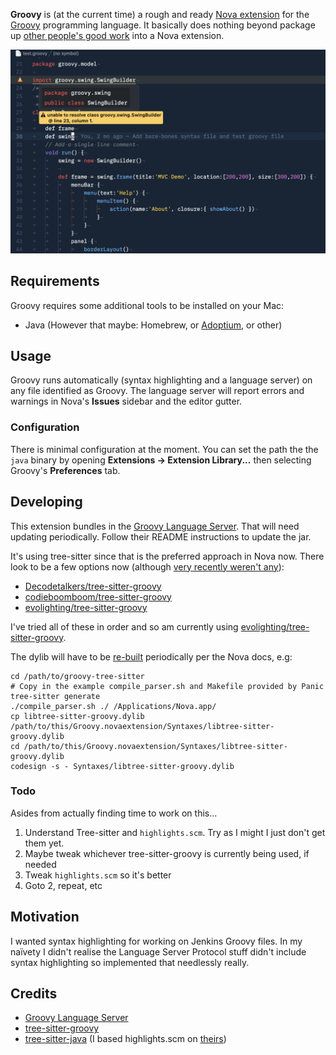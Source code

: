 **Groovy** is (at the current time) a rough and ready [Nova extension](https://extensions.panic.com/) for the [Groovy](http://www.groovy-lang.org) programming language. It basically does nothing beyond package up [other people's good work](#credits) into a Nova extension.

![Groovy Nova screenshot](https://raw.githubusercontent.com/atomicules/Groovy.novaextension/main/Images/extension/groovy-nova-screenshot.png)


## Requirements

Groovy requires some additional tools to be installed on your Mac:

- Java (However that maybe: Homebrew, or [Adoptium](https://adoptium.net/temurin/releases), or other)


## Usage

Groovy runs automatically (syntax highlighting and a language server) on any file identified as Groovy. The language server will report errors and warnings in Nova's **Issues** sidebar and the editor gutter.


### Configuration

There is minimal configuration at the moment. You can set the path the the `java` binary by opening **Extensions → Extension Library...** then selecting Groovy's **Preferences** tab.


## Developing

This extension bundles in the [Groovy Language Server](https://github.com/GroovyLanguageServer/groovy-language-server). That will need updating periodically. Follow their README instructions to update the jar.

It's using tree-sitter since that is the preferred approach in Nova now. There look to be a few options now (although [very recently weren't any](https://github.com/tree-sitter/tree-sitter/discussions/1274)):

- [Decodetalkers/tree-sitter-groovy](https://github.com/Decodetalkers/tree-sitter-groovy)
- [codieboomboom/tree-sitter-groovy](https://github.com/codieboomboom/tree-sitter-groovy)
- [evolighting/tree-sitter-groovy](https://github.com/evolighting/tree-sitter-groovy)

I've tried all of these in order and so am currently using [evolighting/tree-sitter-groovy](https://github.com/evolighting/tree-sitter-groovy).

The dylib will have to be [re-built](https://docs.nova.app/syntax-reference/tree-sitter/#compiling-a-parser) periodically per the Nova docs, e.g:

```
cd /path/to/groovy-tree-sitter
# Copy in the example compile_parser.sh and Makefile provided by Panic
tree-sitter generate
./compile_parser.sh ./ /Applications/Nova.app/
cp libtree-sitter-groovy.dylib /path/to/this/Groovy.novaextension/Syntaxes/libtree-sitter-groovy.dylib
cd /path/to/this/Groovy.novaextension/Syntaxes/libtree-sitter-groovy.dylib
codesign -s - Syntaxes/libtree-sitter-groovy.dylib
```

### Todo

Asides from actually finding time to work on this...

1. Understand Tree-sitter and `highlights.scm`. Try as I might I just don't get them yet.
2. Maybe tweak whichever tree-sitter-groovy is currently being used, if needed
3. Tweak `highlights.scm` so it's better
4. Goto 2, repeat, etc


## Motivation

I wanted syntax highlighting for working on Jenkins Groovy files. In my naïvety I didn't realise the Language Server Protocol stuff didn't include syntax highlighting so implemented that needlessly really.


## Credits

- [Groovy Language Server](https://github.com/GroovyLanguageServer/groovy-language-server)
- [tree-sitter-groovy](https://github.com/evolighting/tree-sitter-groovy)
- [tree-sitter-java](https://github.com/tree-sitter/tree-sitter-java) (I based highlights.scm on [theirs](https://github.com/tree-sitter/tree-sitter-java/blob/master/queries/highlights.scm))